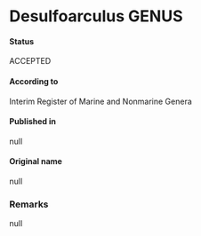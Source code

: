 # Desulfoarculus GENUS

#### Status
ACCEPTED

#### According to
Interim Register of Marine and Nonmarine Genera

#### Published in
null

#### Original name
null

### Remarks
null